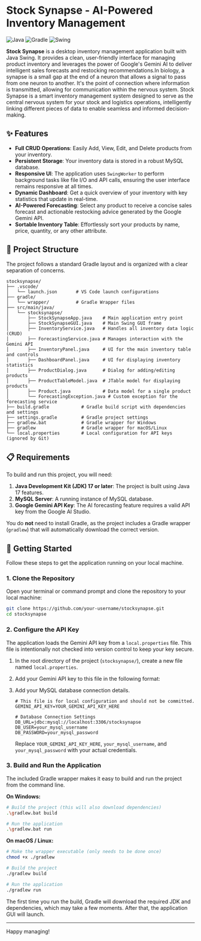 # Stock Synapse - AI-Powered Inventory Management

![Java](https://img.shields.io/badge/Java-17-blue?logo=java&logoColor=white)
![Gradle](https://img.shields.io/badge/Gradle-8.5-blue?logo=gradle&logoColor=white)
![Swing](https://img.shields.io/badge/UI-Java%20Swing-orange)

**Stock Synapse** is a desktop inventory management application built with Java Swing. It provides a clean, user-friendly interface for managing product inventory and leverages the power of Google's Gemini AI to deliver intelligent sales forecasts and restocking recommendations.In biology, a synapse is a small gap at the end of a neuron that allows a signal to pass from one neuron to another. It's the point of connection where information is transmitted, allowing for communication within the nervous system.
Stock Synapse is a smart inventory management system designed to serve as the central nervous system for your stock and logistics operations, intelligently linking different pieces of data to enable seamless and informed decision-making.
## ✨ Features

*   **Full CRUD Operations**: Easily Add, View, Edit, and Delete products from your inventory.
*   **Persistent Storage**: Your inventory data is stored in a robust MySQL database.
*   **Responsive UI**: The application uses `SwingWorker` to perform background tasks like file I/O and API calls, ensuring the user interface remains responsive at all times.
*   **Dynamic Dashboard**: Get a quick overview of your inventory with key statistics that update in real-time.
*   **AI-Powered Forecasting**: Select any product to receive a concise sales forecast and actionable restocking advice generated by the Google Gemini API.
*   **Sortable Inventory Table**: Effortlessly sort your products by name, price, quantity, or any other attribute.

## 📂 Project Structure

The project follows a standard Gradle layout and is organized with a clear separation of concerns.

```
stocksynapse/
├── .vscode/
│   └── launch.json       # VS Code launch configurations
├── gradle/
│   └── wrapper/          # Gradle Wrapper files
├── src/main/java/
│   └── stocksynapse/
│       ├── StockSynapseApp.java    # Main application entry point
│       ├── StockSynapseGUI.java    # Main Swing GUI frame
│       ├── InventoryService.java   # Handles all inventory data logic (CRUD)
│       ├── ForecastingService.java # Manages interaction with the Gemini API
│       ├── InventoryPanel.java     # UI for the main inventory table and controls
│       ├── DashboardPanel.java     # UI for displaying inventory statistics
│       ├── ProductDialog.java      # Dialog for adding/editing products
│       ├── ProductTableModel.java  # JTable model for displaying products
│       ├── Product.java            # Data model for a single product
│       └── ForecastingException.java # Custom exception for the forecasting service
├── build.gradle            # Gradle build script with dependencies and settings
├── settings.gradle         # Gradle project settings
├── gradlew.bat             # Gradle wrapper for Windows
├── gradlew                 # Gradle wrapper for macOS/Linux
└── local.properties        # Local configuration for API keys (ignored by Git)
```

## 📋 Requirements

To build and run this project, you will need:

1.  **Java Development Kit (JDK) 17 or later**: The project is built using Java 17 features.
2.  **MySQL Server**: A running instance of MySQL database.
2.  **Google Gemini API Key**: The AI forecasting feature requires a valid API key from the Google AI Studio.

You do **not** need to install Gradle, as the project includes a Gradle wrapper (`gradlew`) that will automatically download the correct version.

## 🚀 Getting Started

Follow these steps to get the application running on your local machine.

### 1. Clone the Repository

Open your terminal or command prompt and clone the repository to your local machine:

```bash
git clone https://github.com/your-username/stocksynapse.git
cd stocksynapse
```

### 2. Configure the API Key

The application loads the Gemini API key from a `local.properties` file. This file is intentionally not checked into version control to keep your key secure.

1.  In the root directory of the project (`stocksynapse/`), create a new file named `local.properties`.
2.  Add your Gemini API key to this file in the following format:
3.  Add your MySQL database connection details.

    ```properties
    # This file is for local configuration and should not be committed.
    GEMINI_API_KEY=YOUR_GEMINI_API_KEY_HERE

    # Database Connection Settings
    DB_URL=jdbc:mysql://localhost:3306/stocksynapse
    DB_USER=your_mysql_username
    DB_PASSWORD=your_mysql_password
    ```

    Replace `YOUR_GEMINI_API_KEY_HERE`, `your_mysql_username`, and `your_mysql_password` with your actual credentials.

### 3. Build and Run the Application

The included Gradle wrapper makes it easy to build and run the project from the command line.

**On Windows:**

```bash
# Build the project (this will also download dependencies)
.\gradlew.bat build

# Run the application
.\gradlew.bat run
```

**On macOS / Linux:**

```bash
# Make the wrapper executable (only needs to be done once)
chmod +x ./gradlew

# Build the project
./gradlew build

# Run the application
./gradlew run
```

The first time you run the build, Gradle will download the required JDK and dependencies, which may take a few moments. After that, the application GUI will launch.

---

Happy managing!